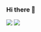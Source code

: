 ### Hi there 👋

![](https://media3.giphy.com/media/l49JJ4ttLFZDEodOg/giphy.gif)
![](https://media2.giphy.com/media/l49JGAwyzbe3ymd32/giphy.gif)
<!--
**kaue/kaue** is a ✨ _special_ ✨ repository because its `README.md` (this file) appears on your GitHub profile.

Here are some ideas to get you started:

- 🔭 I’m currently working on ...
- 🌱 I’m currently learning ...
- 👯 I’m looking to collaborate on ...
- 🤔 I’m looking for help with ...
- 💬 Ask me about ...
- 📫 How to reach me: ...
- 😄 Pronouns: ...
- ⚡ Fun fact: ...
-->
